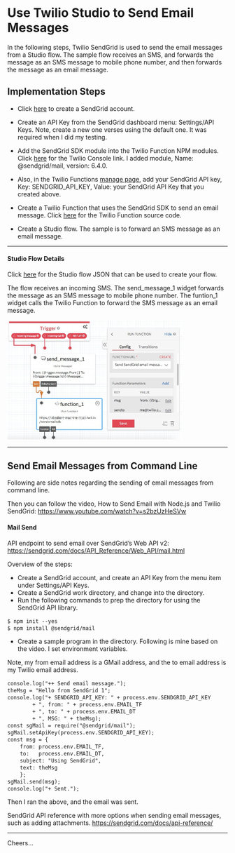 # Use Twilio Studio to Send Email Messages

In the following steps, Twilio SendGrid is used to send the email messages from a Studio flow.
The sample flow receives an SMS, and forwards the message as an SMS message to mobile phone number, 
and then forwards the message as an email message.

## Implementation Steps

+ Click [here](https://sendgrid.com) to create a SendGrid account.
+ Create an API Key from the SendGrid dashboard menu: Settings/API Keys.
    Note, create a new one verses using the default one. It was required when I did my testing.
+ Add the SendGrid SDK module into the Twilio Function NPM modules.
    Click [here](https://www.twilio.com/console/functions/configure) for the Twilio Console link.
    I added module, Name: @sendgrid/mail, version: 6.4.0.
+ Also, in the Twilio Functions [manage page](https://www.twilio.com/console/functions/configure),
    add your SendGrid API key, Key: SENDGRID_API_KEY, Value: your SendGrid API Key that you created above.
+ Create a Twilio Function that uses the SendGrid SDK to send an email message.
    Click [here](https://github.com/tigerfarm/work/blob/master/functions/emailUsingSendGridSdk.js)
    for the Twilio Function source code.
    
+ Create a Studio flow. The sample is to forward an SMS message as an email message.

--------------------------------------------------------------------------------
#### Studio Flow Details

Click [here](Studio-SendEmail.json) 
    for the Studio flow JSON that can be used to create your flow.

The flow receives an incoming SMS.
The send_message_1 widget forwards the message as an SMS message to mobile phone number. 
The funtion_1 widget calls the Twilio Function to forward the SMS message as an email message.

<img src="Studio-SendEmail.jpg" width="400"/>

--------------------------------------------------------------------------------
## Send Email Messages from Command Line

Following are side notes regarding the sending of email messages from command line.

Then you can follow the video, How to Send Email with Node.js and Twilio SendGrid:
https://www.youtube.com/watch?v=s2bzUzHeSVw

#### Mail Send

API endpoint to send email over SendGrid’s Web API v2:
https://sendgrid.com/docs/API_Reference/Web_API/mail.html

Overview of the steps:
+ Create a SendGrid account, and create an API Key from the menu item under Settings/API Keys.
+ Create a SendGrid work directory, and change into the directory.
+ Run the following commands to prep the directory for using the SendGrid API library.
````
$ npm init --yes
$ npm install @sendgrid/mail
````
+ Create a sample program in the directory. Following is mine based on the video. I set environment variables.

Note, my from email address is a GMail address, and the to email address is my Twilio email address.
````
console.log("++ Send email message.");
theMsg = "Hello from SendGrid 1";
console.log("+ SENDGRID_API_KEY: " + process.env.SENDGRID_API_KEY
        + ", from: " + process.env.EMAIL_TF
        + ", to: " + process.env.EMAIL_DT
        + ", MSG: " + theMsg);
const sgMail = require("@sendgrid/mail");
sgMail.setApiKey(process.env.SENDGRID_API_KEY);
const msg = {
    from: process.env.EMAIL_TF,
    to:   process.env.EMAIL_DT,
    subject: "Using SendGrid",
    text: theMsg
    };
sgMail.send(msg);
console.log("+ Sent.");
````
Then I ran the above, and the email was sent.

SendGrid API reference with more options when sending email messages, such as adding attachments.
https://sendgrid.com/docs/api-reference/

--------------------------------------------------------------------------------

Cheers...
